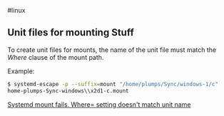 #linux 

## Unit files for mounting Stuff

To create unit files for mounts, the name of the unit file must match the _Where_ clause of the mount path.

Example:

```bash
$ systemd-escape -p --suffix=mount "/home/plumps/Sync/windows-1/c"
home-plumps-Sync-windows\\x2d1-c.mount

```

[Systemd mount fails. Where= setting doesn't match unit name](https://unix.stackexchange.com/questions/283442/systemd-mount-fails-where-setting-doesnt-match-unit-name)